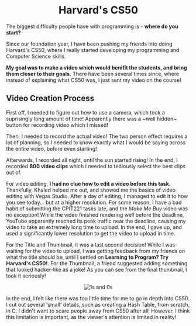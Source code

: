 <center><h1 id="video">Harvard's CS50</h1></center>

The biggest difficulty people have with programming is - **where do you start?**

Since our foundation year, I have been pushing my friends into doing Harvard's CS50, where I really started developing my programming and Computer Science skills.

**My goal was to make a video which would benifit the students, and bring them closer to their goals.** There have been several times since, where instead of explaining what CS50 was, I just sent my video on the course!

## Video Creation Process

First off, I needed to figure out how to use a camera, which took a suprisingly long amount of time! Apparently there was a ~well hidden~ button for recording video which I missed!

Then, I needed to record the actual video! The two person effect requires a lot of planning, so I needed to know exactly what I would be saying across the entire video, before even starting!

Afterwards, I recorded all night, until the sun started rising! In the end, I recorded **800 video clips** which I needed to tediously select the best clips out of.

For video editing, **I had no clue how to edit a video before this task.** Thankfully, Khaled helped me out, and showed me the basics of video editing with Vegas Studio. After a day of editing, I managed to edit it to how you see today... but at a higher resolution. For some reason, I have a bad habit of submitting the CPIT221 tasks late, and the *Make Me Buy* video was no exception! While the video finished rendering well before the deadline, YouTube apparently reached its peak traffic near the deadline, causing my video to take an extremely long time to upload. In the end, I gave up, and used a significantly lower resolution to get the video to upload in time.

For the Title and Thumbnail, it was a last second decision! While I was waiting for the video to upload, I was getting feedback from my friends on what the title should be, until I settled on **Learning to Program? Try Harvard's CS50!**. For the Thumbnail, a friend suggested adding something that looked hacker-like as a joke! As you can see from the final thumbnail, I took it seriously!

<center>

![1s and 0s](https://media.istockphoto.com/photos/design-elements-screen-full-of-randomized-binary-1s-and-0s-picture-id1022784518?k=6&m=1022784518&s=170667a&w=0&h=KGvslNkDZZrx8Upv8cyhb8HKAWW_8ZVzLeuytdmJSpQ=)

</center>


In the end, I felt like there was too little time for me to go in depth into CS50. I cut out several 'small' details, such as creating a Hash Table, from scratch, in C. I didn't want to scare people away from CS50 after all! However, I think this limitation is important, as the viewer's attention is limited in reality! 
